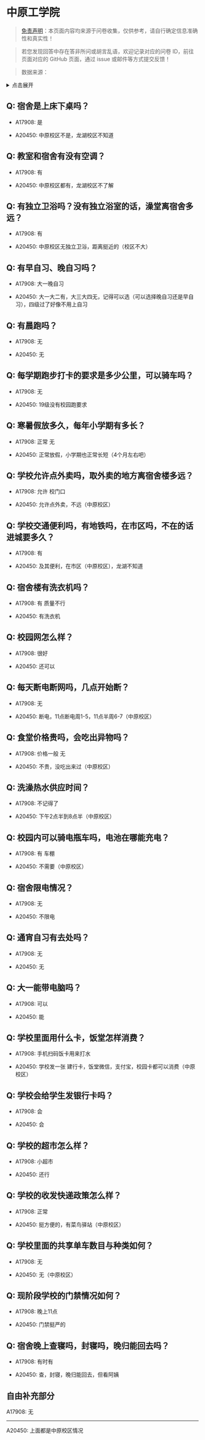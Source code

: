 # 中原工学院

> [免责声明](https://colleges.chat/#_3)：本页面内容均来源于问卷收集，仅供参考，请自行确定信息准确性和真实性！

> 若您发现回答中存在答非所问或胡言乱语，欢迎记录对应的问卷 ID，前往页面对应的 GitHub 页面，通过 issue 或邮件等方式提交反馈！

> 数据来源：

<details><summary>点击展开</summary>
<ul>
<li>A17908: 匿名 (2023 年 06 月)</li>
<li>A20450: 匿名 (2023 年 07 月)</li>
</ul>
</details>

## Q: 宿舍是上床下桌吗？

- A17908: 是

- A20450: 中原校区不是，龙湖校区不知道

## Q: 教室和宿舍有没有空调？

- A17908: 有

- A20450: 中原校区都有，龙湖校区不了解

## Q: 有独立卫浴吗？没有独立浴室的话，澡堂离宿舍多远？

- A17908: 有

- A20450: 中原校区无独立卫浴，距离挺近的（校区不大）

## Q: 有早自习、晚自习吗？

- A17908: 大一晚自习

- A20450: 大一大二有，大三大四无，记得可以选（可以选择晚自习还是早自习），四级过了好像不用上自习

## Q: 有晨跑吗？

- A17908: 无

- A20450: 无

## Q: 每学期跑步打卡的要求是多少公里，可以骑车吗？

- A17908: 无

- A20450: 19级没有校园跑要求

## Q: 寒暑假放多久，每年小学期有多长？

- A17908: 正常 无

- A20450: 正常放假，小学期也正常长短（4个月左右吧）

## Q: 学校允许点外卖吗，取外卖的地方离宿舍楼多远？

- A17908: 允许 校门口

- A20450: 允许点外卖，不远（中原校区）

## Q: 学校交通便利吗，有地铁吗，在市区吗，不在的话进城要多久？

- A17908: 有

- A20450: 及其便利，在市区（中原校区），龙湖不知道

## Q: 宿舍楼有洗衣机吗？

- A17908: 有 质量不行

- A20450: 有洗衣机

## Q: 校园网怎么样？

- A17908: 很好

- A20450: 还可以

## Q: 每天断电断网吗，几点开始断？

- A17908: 无

- A20450: 断电，11点断电周1-5，11点半周6-7（中原校区）

## Q: 食堂价格贵吗，会吃出异物吗？

- A17908: 价格一般 无

- A20450: 不贵，没吃出来过（中原校区）

## Q: 洗澡热水供应时间？

- A17908: 不记得了

- A20450: 下午2点半到8点半（中原校区）

## Q: 校园内可以骑电瓶车吗，电池在哪能充电？

- A17908: 有 车棚

- A20450: 不需要（中原校区）

## Q: 宿舍限电情况？

- A17908: 无

- A20450: 不限电

## Q: 通宵自习有去处吗？

- A17908: 无

- A20450: 无

## Q: 大一能带电脑吗？

- A17908: 可以

- A20450: 能

## Q: 学校里面用什么卡，饭堂怎样消费？

- A17908: 手机扫码饭卡用来打水

- A20450: 学校发一张 建行卡，饭堂微信，支付宝，校园卡都可以消费（中原校区）

## Q: 学校会给学生发银行卡吗？

- A17908: 会

- A20450: 会

## Q: 学校的超市怎么样？

- A17908: 小超市

- A20450: 还行

## Q: 学校的收发快递政策怎么样？

- A17908: 正常

- A20450: 挺方便的，有菜鸟驿站（中原校区）

## Q: 学校里面的共享单车数目与种类如何？

- A17908: 无

- A20450: 无（中原校区）

## Q: 现阶段学校的门禁情况如何？

- A17908: 晚上11点

- A20450: 门禁挺严的

## Q: 宿舍晚上查寝吗，封寝吗，晚归能回去吗？

- A17908: 有时有

- A20450: 查，封寝，晚归能回去，但看阿姨

## 自由补充部分

A17908: 无

***

A20450: 上面都是中原校区情况